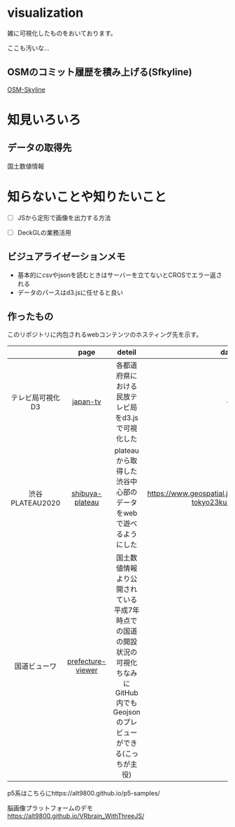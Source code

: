 # visualization

雑に可視化したものをおいております。

ここも汚いな...

## OSMのコミット履歴を積み上げる(Sfkyline)

[OSM-Skyline](./osm-skyline/)



# 知見いろいろ

## データの取得先

国土数値情報





# 知らないことや知りたいこと

- [ ] JSから定形で画像を出力する方法 
- [ ] DeckGLの業務活用




## ビジュアライゼーションメモ

- 基本的にcsvやjsonを読むときはサーバーを立てないとCROSでエラー返される
- データのパースはd3.jsに任せると良い



## 作ったもの
このリポジトリに内包されるwebコンテンツのホスティング先を示す。

||page|deteil|data|
|:---:|:---:|:---:|:---:|
|テレビ局可視化D3|[japan-tv](./japan-tv/)|各都道府県における民放テレビ局をd3.jsで可視化した|-|
|渋谷PLATEAU2020|[shibuya-plateau](./shibuya-plateau/)|plateauから取得した渋谷中心部のデータをwebで遊べるようにした|https://www.geospatial.jp/ckan/dataset/plateau-tokyo23ku-fbx-2020|
|国道ビューワ|[prefecture-viewer](./prefecture-viewer/)|国土数値情報より公開されている平成7年時点での国道の開設状況の可視化<br>ちなみにGitHub内でもGeojsonのプレビューができる(こっちが主役)|

p5系はこちらにhttps://alt9800.github.io/p5-samples/

脳画像プラットフォームのデモ
https://alt9800.github.io/VRbrain_WithThreeJS/
